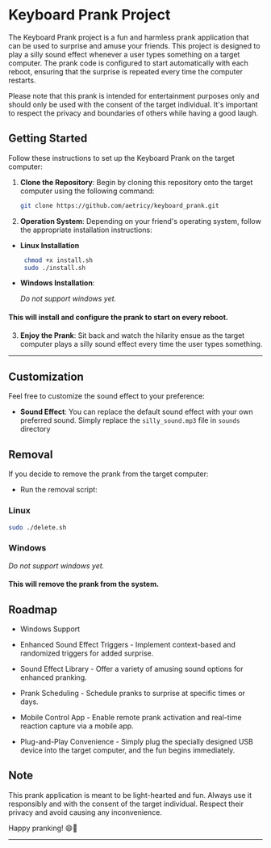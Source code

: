 # Keyboard Prank Project

The Keyboard Prank project is a fun and harmless prank application that can be used to surprise and amuse your friends. This project is designed to play a silly sound effect whenever a user types something on a target computer. The prank code is configured to start automatically with each reboot, ensuring that the surprise is repeated every time the computer restarts.

Please note that this prank is intended for entertainment purposes only and should only be used with the consent of the target individual. It's important to respect the privacy and boundaries of others while having a good laugh.

## Getting Started

Follow these instructions to set up the Keyboard Prank on the target computer:

1. **Clone the Repository**: Begin by cloning this repository onto the target computer using the following command:

    ```bash
    git clone https://github.com/aetricy/keyboard_prank.git
    ```
  
3.  **Operation System**: Depending on your friend's operating system, follow the appropriate installation instructions:



- **Linux Installation**

    ```bash
     chmod +x install.sh
     sudo ./install.sh
    ```

    
- **Windows Installation**:
   
   *Do not support windows yet.*

   
#### This will install and configure the prank to start on every reboot.

3. **Enjoy the Prank**: Sit back and watch the hilarity ensue as the target computer plays a silly sound effect every time the user types something.

---

## Customization

Feel free to customize the sound effect to your preference:

- **Sound Effect**: You can replace the default sound effect with your own preferred sound. Simply replace the `silly_sound.mp3` file in `sounds` directory


## Removal

If you decide to remove the prank from the target computer:

- Run the removal script:

### Linux

   ```bash
   sudo ./delete.sh
   ```

### Windows

   *Do not support windows yet.*


#### This will remove the prank from the system.


## Roadmap

- Windows Support

- Enhanced Sound Effect Triggers - Implement context-based and randomized triggers for added surprise.

- Sound Effect Library - Offer a variety of amusing sound options for enhanced pranking.

- Prank Scheduling - Schedule pranks to surprise at specific times or days.

- Mobile Control App - Enable remote prank activation and real-time reaction capture via a mobile app.

- Plug-and-Play Convenience - Simply plug the specially designed USB device into the target computer, and the fun begins immediately.


## Note

This prank application is meant to be light-hearted and fun. Always use it responsibly and with the consent of the target individual. Respect their privacy and avoid causing any inconvenience.

Happy pranking! 😄🎉

---


